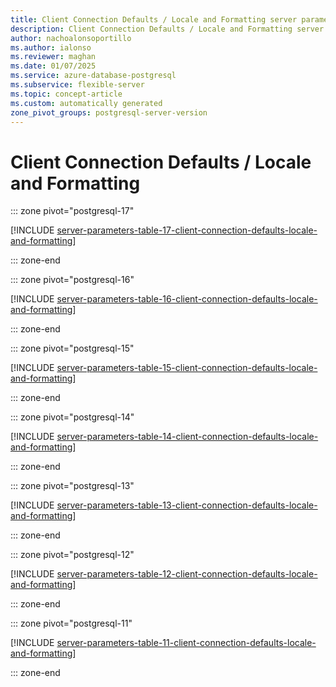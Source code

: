```yaml
---
title: Client Connection Defaults / Locale and Formatting server parameters
description: Client Connection Defaults / Locale and Formatting server parameters for Azure Database for PostgreSQL - Flexible Server.
author: nachoalonsoportillo
ms.author: ialonso
ms.reviewer: maghan
ms.date: 01/07/2025
ms.service: azure-database-postgresql
ms.subservice: flexible-server
ms.topic: concept-article
ms.custom: automatically generated
zone_pivot_groups: postgresql-server-version
---
```

# Client Connection Defaults / Locale and Formatting


::: zone pivot="postgresql-17"

[!INCLUDE [server-parameters-table-17-client-connection-defaults-locale-and-formatting](./includes/server-parameters-table-17-client-connection-defaults-locale-and-formatting.md)]

::: zone-end


::: zone pivot="postgresql-16"

[!INCLUDE [server-parameters-table-16-client-connection-defaults-locale-and-formatting](./includes/server-parameters-table-16-client-connection-defaults-locale-and-formatting.md)]

::: zone-end


::: zone pivot="postgresql-15"

[!INCLUDE [server-parameters-table-15-client-connection-defaults-locale-and-formatting](./includes/server-parameters-table-15-client-connection-defaults-locale-and-formatting.md)]

::: zone-end


::: zone pivot="postgresql-14"

[!INCLUDE [server-parameters-table-14-client-connection-defaults-locale-and-formatting](./includes/server-parameters-table-14-client-connection-defaults-locale-and-formatting.md)]

::: zone-end


::: zone pivot="postgresql-13"

[!INCLUDE [server-parameters-table-13-client-connection-defaults-locale-and-formatting](./includes/server-parameters-table-13-client-connection-defaults-locale-and-formatting.md)]

::: zone-end


::: zone pivot="postgresql-12"

[!INCLUDE [server-parameters-table-12-client-connection-defaults-locale-and-formatting](./includes/server-parameters-table-12-client-connection-defaults-locale-and-formatting.md)]

::: zone-end


::: zone pivot="postgresql-11"

[!INCLUDE [server-parameters-table-11-client-connection-defaults-locale-and-formatting](./includes/server-parameters-table-11-client-connection-defaults-locale-and-formatting.md)]

::: zone-end


